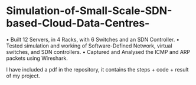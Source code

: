 # Simulation-of-Small-Scale-SDN-based-Cloud-Data-Centres-


•	Built 12 Servers, in 4 Racks, with 6 Switches and an SDN Controller.
•	Tested simulation and working of Software-Defined Network, virtual switches, and SDN controllers. 
•	Captured and Analysed the ICMP and ARP packets using Wireshark. 

I have included a pdf in the repository, it contains the steps + code + result of my project.
